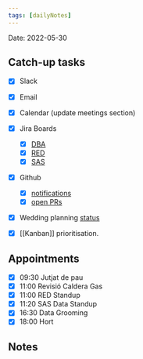 ```yaml
---
tags: [dailyNotes]
---
```

 
Date: 2022-05-30

## Catch-up tasks

- [x] Slack
- [x] Email
- [x] Calendar (update meetings section)
- [x] Jira Boards
  - [x] [DBA](https://hybridtheory.atlassian.net/jira/software/c/projects/DBA/boards/90) 
  - [x] [RED](https://hybridtheory.atlassian.net/jira/software/c/projects/RED/boards/86)
  - [x] [SAS](https://hybridtheory.atlassian.net/jira/software/c/projects/SAS/boards/66)
- [x] Github
  - [x] [notifications](https://github.com/notifications?query=is%3Aunread)
  - [x] [open PRs](https://github.com/pulls?q=is%3Aopen+is%3Apr+user%3Ahybridtheory+-label%3Adependencies+)
- [x] Wedding planning [status](https://trello.com/b/c0vjqSCR/wedding-planning)
- [x] [[Kanban]] prioritisation.


## Appointments
- [x] 09:30 Jutjat de pau
- [x] 11:00 Revisió Caldera Gas
- [x] 11:00 RED Standup
- [x] 11:20 SAS Data Standup
- [x] 16:30 Data Grooming
- [x] 18:00 Hort
## Notes